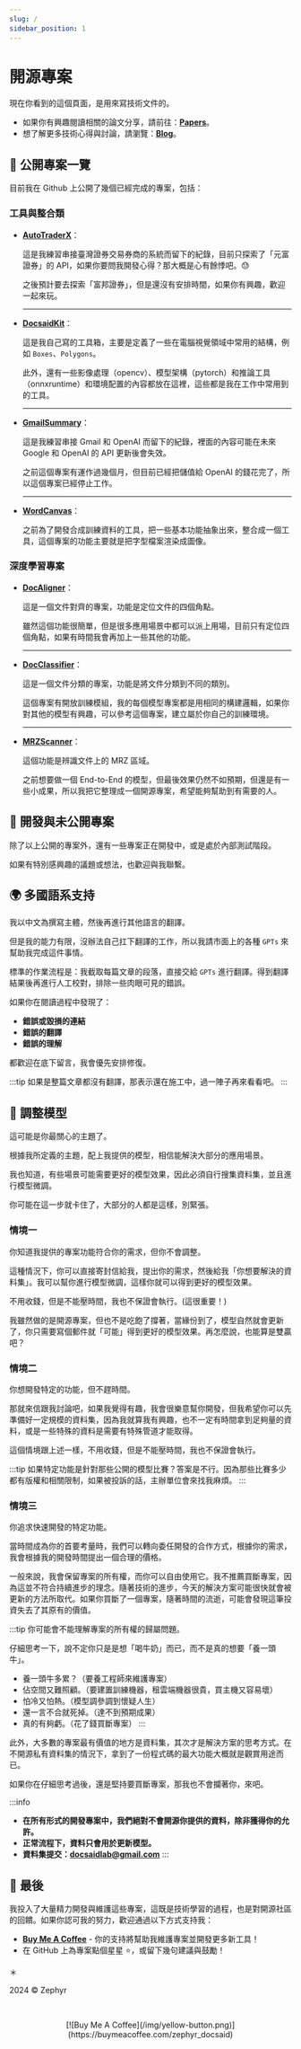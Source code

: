 ```yaml
---
slug: /
sidebar_position: 1
---
```


# 開源專案

現在你看到的這個頁面，是用來寫技術文件的。

- 如果你有興趣閱讀相關的論文分享，請前往：[**Papers**](https://docsaid.org/papers/intro)。
- 想了解更多技術心得與討論，請瀏覽：[**Blog**](https://docsaid.org/blog)。

## 📂 公開專案一覽

目前我在 Github 上公開了幾個已經完成的專案，包括：

### 工具與整合類

- [**AutoTraderX**](./autotraderx/index.md)：

  這是我練習串接臺灣證券交易券商的系統而留下的紀錄，目前只探索了「元富證券」的 API，如果你要問我開發心得？那大概是心有餘悸吧。😓

  之後預計要去探索「富邦證券」，但是還沒有安排時間，如果你有興趣，歡迎一起來玩。

  ***

- [**DocsaidKit**](./docsaidkit/index.md)：

  這是我自己寫的工具箱，主要是定義了一些在電腦視覺領域中常用的結構，例如 `Boxes`、`Polygons`。

  此外，還有一些影像處理（opencv）、模型架構（pytorch）和推論工具（onnxruntime）和環境配置的內容都放在這裡，這些都是我在工作中常用到的工具。

  ***

- [**GmailSummary**](./gmailsummary/index.md)：

  這是我練習串接 Gmail 和 OpenAI 而留下的紀錄，裡面的內容可能在未來 Google 和 OpenAI 的 API 更新後會失效。

  之前這個專案有運作過幾個月，但目前已經把儲值給 OpenAI 的錢花完了，所以這個專案已經停止工作。

  ***

- [**WordCanvas**](./wordcanvas/index.md)：

  之前為了開發合成訓練資料的工具，把一些基本功能抽象出來，整合成一個工具，這個專案的功能主要就是把字型檔案渲染成圖像。

### 深度學習專案

- [**DocAligner**](./docaligner/index.md)：

  這是一個文件對齊的專案，功能是定位文件的四個角點。

  雖然這個功能很簡單，但是很多應用場景中都可以派上用場，目前只有定位四個角點，如果有時間我會再加上一些其他的功能。

  ***

- [**DocClassifier**](./docclassifier/index.md)：

  這是一個文件分類的專案，功能是將文件分類到不同的類別。

  這個專案有開放訓練模組，我的每個模型專案都是用相同的構建邏輯，如果你對其他的模型有興趣，可以參考這個專案，建立屬於你自己的訓練環境。

  ***

- [**MRZScanner**](./mrzscanner/index.md)：

  這個功能是辨識文件上的 MRZ 區域。

  之前想要做一個 End-to-End 的模型，但最後效果仍然不如預期，但還是有一些小成果，所以我把它整理成一個開源專案，希望能夠幫助到有需要的人。

## 🚧 開發與未公開專案

除了以上公開的專案外，還有一些專案正在開發中，或是處於內部測試階段。

如果有特別感興趣的議題或想法，也歡迎與我聯繫。

## 🌍 多國語系支持

我以中文為撰寫主體，然後再進行其他語言的翻譯。

但是我的能力有限，沒辦法自己扛下翻譯的工作，所以我請市面上的各種 `GPTs` 來幫助我完成這件事情。

標準的作業流程是：我截取每篇文章的段落，直接交給 `GPTs` 進行翻譯。得到翻譯結果後再進行人工校對，排除一些肉眼可見的錯誤。

如果你在閱讀過程中發現了：

- **錯誤或毀損的連結**
- **錯誤的翻譯**
- **錯誤的理解**

都歡迎在底下留言，我會優先安排修復。

:::tip
如果是整篇文章都沒有翻譯，那表示還在施工中，過一陣子再來看看吧。
:::

## 🔄 調整模型

這可能是你最關心的主題了。

根據我所定義的主題，配上我提供的模型，相信能解決大部分的應用場景。

我也知道，有些場景可能需要更好的模型效果，因此必須自行搜集資料集，並且進行模型微調。

你可能在這一步就卡住了，大部分的人都是這樣，別緊張。

### 情境一

你知道我提供的專案功能符合你的需求，但你不會調整。

這種情況下，你可以直接寄封信給我，提出你的需求，然後給我「你想要解決的資料集」。我可以幫你進行模型微調，這樣你就可以得到更好的模型效果。

不用收錢，但是不能壓時間，我也不保證會執行。(這很重要！)

我雖然做的是開源專案，但也不是吃飽了撐著，當緣份到了，模型自然就會更新了，你只需要寫個郵件就「可能」得到更好的模型效果。再怎麼說，也能算是雙贏吧？

### 情境二

你想開發特定的功能，但不趕時間。

那就來信跟我討論吧，如果我覺得有趣，我會很樂意幫你開發，但我希望你可以先準備好一定規模的資料集，因為我就算我有興趣，也不一定有時間拿到足夠量的資料，或是一些特殊的資料是需要有特殊管道才能取得。

這個情境跟上述一樣，不用收錢，但是不能壓時間，我也不保證會執行。

:::tip
如果特定功能是針對那些公開的模型比賽？答案是不行。因為那些比賽多少都有版權和相關限制，如果被投訴的話，主辦單位會來找我麻煩。
:::

### 情境三

你追求快速開發的特定功能。

當時間成為你的首要考量時，我們可以轉向委任開發的合作方式，根據你的需求，我會根據我的開發時間提出一個合理的價格。

一般來說，我會保留專案的所有權，而你可以自由使用它。我不推薦買斷專案，因為這並不符合持續進步的理念。隨著技術的進步，今天的解決方案可能很快就會被更新的方法所取代。如果你買斷了一個專案，隨著時間的流逝，可能會發現這筆投資失去了其原有的價值。

:::tip
你可能會不能理解專案的所有權的歸屬問題。

仔細思考一下，說不定你只是是想「喝牛奶」而已，而不是真的想要「養一頭牛」。

- 養一頭牛多累？（要養工程師來維護專案）
- 佔空間又難照顧。（要建置訓練機器，租雲端機器很貴，買主機又容易壞）
- 怕冷又怕熱。（模型調參調到懷疑人生）
- 還一言不合就死掉。（達不到預期成果）
- 真的有夠虧。（花了錢買斷專案）
  :::

此外，大多數的專案最有價值的地方是資料集，其次才是解決方案的思考方式。在不開源私有資料集的情況下，拿到了一份程式碼的最大功能大概就是觀賞用途而已。

如果你在仔細思考過後，還是堅持要買斷專案，那我也不會攔著你，來吧。

:::info

- **在所有形式的開發專案中，我們絕對不會開源你提供的資料，除非獲得你的允許。**
- **正常流程下，資料只會用於更新模型。**
- **資料集提交：docsaidlab@gmail.com**
  :::

## 🍹 最後

我投入了大量精力開發與維護這些專案，這既是技術學習的過程，也是對開源社區的回饋。如果你認可我的努力，歡迎通過以下方式支持我：

- [**Buy Me A Coffee**](https://buymeacoffee.com/zephyr_docsaid) - 你的支持將幫助我維護專案並開發更多新工具！
- 在 GitHub 上為專案點個星星 ⭐️，或留下幾句建議與鼓勵！

＊

2024 © Zephyr

<div align="center">
<br />
<figure style={{ width: "50%"}}>
[![Buy Me A Coffee](/img/yellow-button.png)](https://buymeacoffee.com/zephyr_docsaid)
</figure>
<br />
</div>
